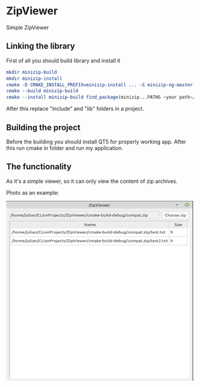 # ZipViewer
Simple ZipViewer

## Linking the library
First of all you should build library and install it

```cmake 
mkdir minizip-build 
mkdir minizip-install 
cmake -D CMAKE_INSTALL_PREFIX=minizip-install ... -S minizip-ng-master -B minizip-build 
cmake --build minizip-build 
cmake --install minizip-build find_package(minizip...PATHS ~your path~/minizip-install)
```

After this replace "include" and "lib" folders in a project.

## Building the project

Before the building you should install QT5 for properly working app.
After this run cmake in folder and run my application.

## The functionality 

As it's a simple viewer, so it can only view the content of zip archives.

Photo as an example:

![alt text](pht/kdRIzkcaLJw.jpg "TestPhoto")
